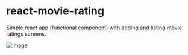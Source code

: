 # react-movie-rating
Simple react app (functional component) with adding and listing movie ratings screens.

![image](https://user-images.githubusercontent.com/25323187/214478861-8499d314-19d5-46df-90ae-65fea9c490ff.png)

